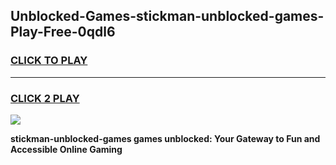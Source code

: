 
## Unblocked-Games-stickman-unblocked-games-Play-Free-0qdl6
<h3>
<a href="https://premium76.site?title=stickman-unblocked-games&ref=23A">CLICK TO PLAY</a></h3>
<hr>

<h3>
<a href="https://premium76.site?title=stickman-unblocked-games&ref=23A">CLICK 2 PLAY</a>
  
</h3>

<a href="https://premium76.site?title=stickman-unblocked-games&ref=23A"><img src="https://clearcache.store/games.png"></a>


**stickman-unblocked-games games unblocked: Your Gateway to Fun and Accessible Online Gaming**
